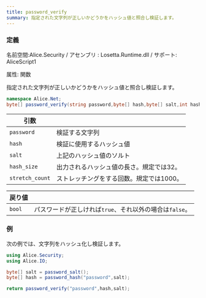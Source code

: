 ```yaml
---
title: password_verify
summary: 指定された文字列が正しいかどうかをハッシュ値と照合し検証します。
---
```

### 定義
名前空間:Alice.Security / アセンブリ : Losetta.Runtime.dll / サポート: AliceScript1

属性: 関数

指定された文字列が正しいかどうかをハッシュ値と照合し検証します。

```cs title="AliceScript"
namespace Alice.Net;
byte[] password_verify(string password,byte[] hash,byte[] salt,int hash_size=32,int stretch_count=1000);
```

|引数| |
|-|-|
|`password`| 検証する文字列|
|`hash`|検証に使用するハッシュ値|
|`salt`| 上記のハッシュ値のソルト|
|`hash_size`|出力されるハッシュ値の長さ。規定では32。|
|`stretch_count`|ストレッチングをする回数。規定では1000。|

|戻り値| |
|-|-|
|`bool`|パスワードが正しければ`true`、それ以外の場合は`false`。|

### 例
次の例では、文字列をハッシュ化し検証します。

```cs title="AliceScript"
using Alice.Security;
using Alice.IO;

byte[] salt = password_salt();
byte[] hash = password_hash("password",salt);

return password_verify("password",hash,salt);
```